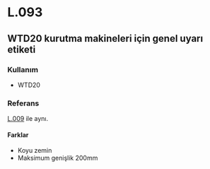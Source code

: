 # L.093

## WTD20 kurutma makineleri için genel uyarı etiketi

### Kullanım

* WTD20

### Referans

[L.009](./L.009.md) ile aynı.

#### Farklar

* Koyu zemin
* Maksimum genişlik 200mm